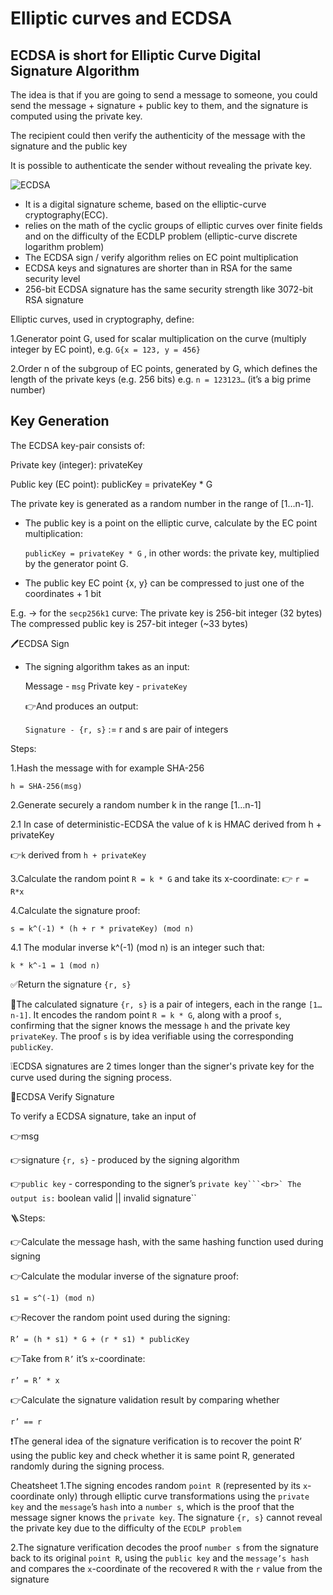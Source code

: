 # Elliptic curves and ECDSA

## ECDSA is short for Elliptic Curve Digital Signature Algorithm

The idea is that if you are going to send a message to someone, you could send the message + signature + public key to them, and the signature is computed using the private key.

The recipient could then verify the authenticity of the message with the signature and the public key

It is possible to authenticate the sender without revealing the private key.

![ECDSA](<../Cryptography/images/EC and ECDSA/ECDSA.png>)

* It is a digital signature scheme, based on the elliptic-curve cryptography(ECC).
* relies on the math of the cyclic groups of elliptic curves over finite fields and on the difficulty of the ECDLP problem (elliptic-curve discrete logarithm problem)
* The ECDSA sign / verify algorithm relies on EC point multiplication
* ECDSA keys and signatures are shorter than in RSA for the same security level
* 256-bit ECDSA signature has the same security strength like 3072-bit RSA signature

Elliptic curves, used in cryptography, define:

1.Generator point G, used for scalar multiplication on the curve (multiply integer by EC point), e.g. `G{x = 123, y = 456}`

2.Order n of the subgroup of EC points, generated by G, which defines the length of the private keys (e.g. 256 bits) e.g. `n = 123123…` (it’s a big prime number)

## Key Generation

The ECDSA key-pair consists of:

Private key (integer): privateKey

Public key (EC point): publicKey = privateKey \* G

The private key is generated as a random number in the range of \[1…n-1].

*   The public key is a point on the elliptic curve, calculate by the EC point multiplication:

    `publicKey = privateKey * G` , in other words: the private key, multiplied by the generator point G.
* The public key EC point {x, y} can be compressed to just one of the coordinates + 1 bit

E.g. -> for the `secp256k1` curve: The private key is 256-bit integer (32 bytes) The compressed public key is 257-bit integer (\~33 bytes)

🖊️ECDSA Sign

*   The signing algorithm takes as an input:

    Message - `msg` Private key - `privateKey`

    👉And produces an output:

    `Signature - {r, s}` := r and s are pair of integers

Steps:

1.Hash the message with for example SHA-256

`h = SHA-256(msg)`

2.Generate securely a random number k in the range \[1…n-1]

2.1 In case of deterministic-ECDSA the value of k is HMAC derived from h + privateKey

👉`k` derived from `h + privateKey`

3.Calculate the random point `R = k * G` and take its x-coordinate: 👉 `r = R*x`

4.Calculate the signature proof:

```
s = k^(-1) * (h + r * privateKey) (mod n)
```

4.1 The modular inverse k^(-1) (mod n) is an integer such that:

```
k * k^-1 = 1 (mod n)
```

✅Return the signature `{r, s}`

📓The calculated signature `{r, s}` is a pair of integers, each in the range `[1…n-1]`. It encodes the random point `R = k * G`, along with a proof `s`, confirming that the signer knows the message `h` and the private key `privateKey`. The proof `s` is by idea verifiable using the corresponding `publicKey`.

❕ECDSA signatures are 2 times longer than the signer's private key for the curve used during the signing process.

🔎ECDSA Verify Signature

To verify a ECDSA signature, take an input of

👉msg

👉signature `{r, s}` - produced by the signing algorithm

👉`public key` - corresponding to the signer’s ``private key```<br>` The output is:`` boolean valid || invalid signature\`\`

🪜Steps:

👉Calculate the message hash, with the same hashing function used during signing

👉Calculate the modular inverse of the signature proof:

```
s1 = s^(-1) (mod n)
```

👉Recover the random point used during the signing:

```
R’ = (h * s1) * G + (r * s1) * publicKey
```

👉Take from `R’` it’s `x`-coordinate:

```
r’ = R’ * x
```

👉Calculate the signature validation result by comparing whether

```
r’ == r
```

❗The general idea of the signature verification is to recover the point R’ using the public key and check whether it is same point R, generated randomly during the signing process.

Cheatsheet 1️.The signing encodes random `point R` (represented by its `x`-coordinate only) through elliptic curve transformations using the `private key` and the `message`’s `hash` into a `number s`, which is the proof that the message signer knows the `private key`. The signature `{r, s}` cannot reveal the private key due to the difficulty of the `ECDLP problem`

2️.The signature verification decodes the proof `number s` from the signature back to its original `point R`, using the `public key` and the `message’s hash` and compares the `x`-coordinate of the recovered `R` with the `r` value from the signature
